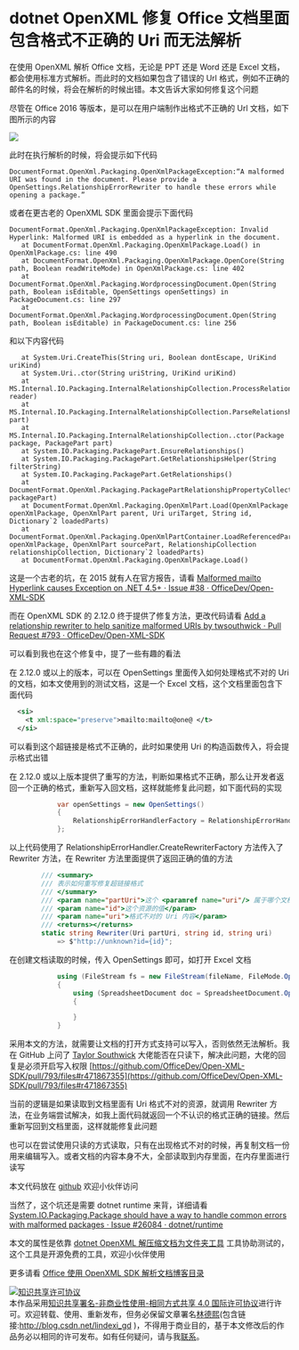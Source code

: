 
# dotnet OpenXML 修复 Office 文档里面包含格式不正确的 Uri 而无法解析

在使用 OpenXML 解析 Office 文档，无论是 PPT 还是 Word 还是 Excel 文档，都会使用标准方式解析。而此时的文档如果包含了错误的 Url 格式，例如不正确的邮件名的时候，将会在解析的时候出错。本文告诉大家如何修复这个问题

<!--more-->


<!-- CreateTime:2021/1/4 16:07:29 -->

<!-- 发布 -->

尽管在 Office 2016 等版本，是可以在用户端制作出格式不正确的 Url 文档，如下图所示的内容

<!-- ![](image/dotnet OpenXML 修复 Office 文档里面包含格式不正确的 Uri 而无法解析/dotnet OpenXML 修复 Office 文档里面包含格式不正确的 Uri 而无法解析0.png) -->

![](http://cdn.lindexi.site/lindexi%2F202114167365594.jpg)

此时在执行解析的时候，将会提示如下代码

```
DocumentFormat.OpenXml.Packaging.OpenXmlPackageException:“A malformed URI was found in the document. Please provide a OpenSettings.RelationshipErrorRewriter to handle these errors while opening a package.”
```

或者在更古老的 OpenXML SDK 里面会提示下面代码

```
DocumentFormat.OpenXml.Packaging.OpenXmlPackageException: Invalid Hyperlink: Malformed URI is embedded as a hyperlink in the document.
   at DocumentFormat.OpenXml.Packaging.OpenXmlPackage.Load() in OpenXmlPackage.cs: line 490
   at DocumentFormat.OpenXml.Packaging.OpenXmlPackage.OpenCore(String path, Boolean readWriteMode) in OpenXmlPackage.cs: line 402
   at DocumentFormat.OpenXml.Packaging.WordprocessingDocument.Open(String path, Boolean isEditable, OpenSettings openSettings) in PackageDocument.cs: line 297
   at  DocumentFormat.OpenXml.Packaging.WordprocessingDocument.Open(String path, Boolean isEditable) in PackageDocument.cs: line 256
```

和以下内容代码

```
   at System.Uri.CreateThis(String uri, Boolean dontEscape, UriKind uriKind)
   at System.Uri..ctor(String uriString, UriKind uriKind)
   at MS.Internal.IO.Packaging.InternalRelationshipCollection.ProcessRelationshipAttributes(XmlCompatibilityReader reader)
   at MS.Internal.IO.Packaging.InternalRelationshipCollection.ParseRelationshipPart(PackagePart part)
   at MS.Internal.IO.Packaging.InternalRelationshipCollection..ctor(Package package, PackagePart part)
   at System.IO.Packaging.PackagePart.EnsureRelationships()
   at System.IO.Packaging.PackagePart.GetRelationshipsHelper(String filterString)
   at System.IO.Packaging.PackagePart.GetRelationships()
   at DocumentFormat.OpenXml.Packaging.PackagePartRelationshipPropertyCollection..ctor(PackagePart packagePart)
   at DocumentFormat.OpenXml.Packaging.OpenXmlPart.Load(OpenXmlPackage openXmlPackage, OpenXmlPart parent, Uri uriTarget, String id, Dictionary`2 loadedParts)
   at DocumentFormat.OpenXml.Packaging.OpenXmlPartContainer.LoadReferencedPartsAndRelationships(OpenXmlPackage openXmlPackage, OpenXmlPart sourcePart, RelationshipCollection relationshipCollection, Dictionary`2 loadedParts)
   at DocumentFormat.OpenXml.Packaging.OpenXmlPackage.Load()
```

这是一个古老的坑，在 2015 就有人在官方报告，请看 [Malformed mailto Hyperlink causes Exception on .NET 4.5+ · Issue #38 · OfficeDev/Open-XML-SDK](https://github.com/OfficeDev/Open-XML-SDK/issues/38 )

而在 OpenXML SDK 的 2.12.0 终于提供了修复方法，更改代码请看 [Add a relationship rewriter to help sanitize malformed URIs by twsouthwick · Pull Request #793 · OfficeDev/Open-XML-SDK](https://github.com/OfficeDev/Open-XML-SDK/pull/793 )

可以看到我也在这个修复中，提了一些有趣的看法

在 2.12.0 或以上的版本，可以在 OpenSettings 里面传入如何处理格式不对的 Uri 的文档，如本文使用到的测试文档，这是一个 Excel 文档，这个文档里面包含下面代码

```xml
  <si>
    <t xml:space="preserve">mailto:mailto@one@ </t>
  </si>
```

可以看到这个超链接是格式不正确的，此时如果使用 Uri 的构造函数传入，将会提示格式出错

在 2.12.0 或以上版本提供了重写的方法，判断如果格式不正确，那么让开发者返回一个正确的格式，重新写入回文档，这样就能修复此问题，如下面代码的实现

```csharp
            var openSettings = new OpenSettings()
            {
                RelationshipErrorHandlerFactory = RelationshipErrorHandler.CreateRewriterFactory(Rewriter)
            };
```

以上代码使用了 RelationshipErrorHandler.CreateRewriterFactory 方法传入了 Rewriter 方法，在 Rewriter 方法里面提供了返回正确的值的方法

```csharp
        /// <summary>
        /// 表示如何重写修复超链接格式
        /// </summary>
        /// <param name="partUri">这个 <paramref name="uri"/> 属于哪个文档 Part 内容，值如 /xl/worksheets/_rels/sheet1.xml.rels 等</param>
        /// <param name="id">这个资源的值</param>
        /// <param name="uri">格式不对的 Uri 内容</param>
        /// <returns></returns>
        static string Rewriter(Uri partUri, string id, string uri)
            => $"http://unknown?id={id}";
```

在创建文档读取的时候，传入 OpenSettings 即可，如打开 Excel 文档

```csharp
            using (FileStream fs = new FileStream(fileName, FileMode.Open, FileAccess.ReadWrite, FileShare.ReadWrite))
            {
                using (SpreadsheetDocument doc = SpreadsheetDocument.Open(fs, isEditable: true, openSettings))
                {

                }
            }
```

采用本文的方法，就需要让文档的打开方式支持可以写入，否则依然无法解析。我在 GitHub 上问了 [Taylor Southwick](https://github.com/twsouthwick ) 大佬能否在只读下，解决此问题，大佬的回复是必须开启写入权限 [https://github.com/OfficeDev/Open-XML-SDK/pull/793/files#r471867355](https://github.com/OfficeDev/Open-XML-SDK/pull/793/files#r471867355)

当前的逻辑是如果读取到文档里面有 Uri 格式不对的资源，就调用 Rewriter 方法，在业务端尝试解决，如我上面代码就返回一个不认识的格式正确的链接。然后重新写回到文档里面，这样就能修复此问题

也可以在尝试使用只读的方式读取，只有在出现格式不对的时候，再复制文档一份用来编辑写入。或者文档的内容本身不大，全部读取到内存里面，在内存里面进行读写

本文代码放在 [github](https://github.com/lindexi/lindexi_gd/tree/2b042ed0/BelehereluJewelemkiho) 欢迎小伙伴访问

当然了，这个坑还是需要 dotnet runtime 来背，详细请看 [System.IO.Packaging.Package should have a way to handle common errors with malformed packages · Issue #26084 · dotnet/runtime](https://github.com/dotnet/runtime/issues/26084 )

本文的属性是依靠 [dotnet OpenXML 解压缩文档为文件夹工具](https://blog.lindexi.com/post/dotnet-OpenXML-%E8%A7%A3%E5%8E%8B%E7%BC%A9%E6%96%87%E6%A1%A3%E4%B8%BA%E6%96%87%E4%BB%B6%E5%A4%B9%E5%B7%A5%E5%85%B7.html ) 工具协助测试的，这个工具是开源免费的工具，欢迎小伙伴使用

更多请看 [Office 使用 OpenXML SDK 解析文档博客目录](https://blog.lindexi.com/post/Office-%E4%BD%BF%E7%94%A8-OpenXML-SDK-%E8%A7%A3%E6%9E%90%E6%96%87%E6%A1%A3%E5%8D%9A%E5%AE%A2%E7%9B%AE%E5%BD%95.html )





<a rel="license" href="http://creativecommons.org/licenses/by-nc-sa/4.0/"><img alt="知识共享许可协议" style="border-width:0" src="https://licensebuttons.net/l/by-nc-sa/4.0/88x31.png" /></a><br />本作品采用<a rel="license" href="http://creativecommons.org/licenses/by-nc-sa/4.0/">知识共享署名-非商业性使用-相同方式共享 4.0 国际许可协议</a>进行许可。欢迎转载、使用、重新发布，但务必保留文章署名[林德熙](http://blog.csdn.net/lindexi_gd)(包含链接:http://blog.csdn.net/lindexi_gd )，不得用于商业目的，基于本文修改后的作品务必以相同的许可发布。如有任何疑问，请与我[联系](mailto:lindexi_gd@163.com)。